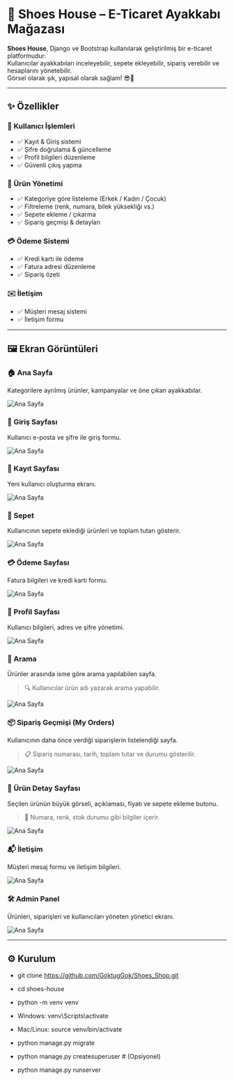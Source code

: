 # 👟 Shoes House – E-Ticaret Ayakkabı Mağazası

**Shoes House**, Django ve Bootstrap kullanılarak geliştirilmiş bir e-ticaret platformudur.  
Kullanıcılar ayakkabıları inceleyebilir, sepete ekleyebilir, sipariş verebilir ve hesaplarını yönetebilir.  
Görsel olarak şık, yapısal olarak sağlam! 😎💼

---

## ✨ Özellikler

### 👤 Kullanıcı İşlemleri
- ✅ Kayıt & Giriş sistemi
- ✅ Şifre doğrulama & güncelleme
- ✅ Profil bilgileri düzenleme
- ✅ Güvenli çıkış yapma

### 👟 Ürün Yönetimi
- ✅ Kategoriye göre listeleme (Erkek / Kadın / Çocuk)
- ✅ Filtreleme (renk, numara, bilek yüksekliği vs.)
- ✅ Sepete ekleme / çıkarma
- ✅ Sipariş geçmişi & detayları

### 💳 Ödeme Sistemi
- ✅ Kredi kartı ile ödeme
- ✅ Fatura adresi düzenleme
- ✅ Sipariş özeti

### ✉️ İletişim
- ✅ Müşteri mesaj sistemi
- ✅ İletişim formu

---

## 🖼️ Ekran Görüntüleri

### 🏠 Ana Sayfa  
Kategorilere ayrılmış ürünler, kampanyalar ve öne çıkan ayakkabılar.

![Ana Sayfa](screenshots/home.png)

### 🔐 Giriş Sayfası  
Kullanıcı e-posta ve şifre ile giriş formu.

![Ana Sayfa](screenshots/home.png)

### 📝 Kayıt Sayfası  
Yeni kullanıcı oluşturma ekranı.

![Ana Sayfa](screenshots/home.png)

### 🛒 Sepet  
Kullanıcının sepete eklediği ürünleri ve toplam tutarı gösterir.

![Ana Sayfa](screenshots/home.png)

### 💳 Ödeme Sayfası  
Fatura bilgileri ve kredi kartı formu.

![Ana Sayfa](screenshots/home.png)

### 👤 Profil Sayfası  
Kullanıcı bilgileri, adres ve şifre yönetimi.

![Ana Sayfa](screenshots/home.png)

### 🔎 Arama  
Ürünler arasında isme göre arama yapılabilen sayfa.  
> 🔍 Kullanıcılar ürün adı yazarak arama yapabilir.

![Ana Sayfa](screenshots/home.png)

### 📦 Sipariş Geçmişi (My Orders)  
Kullanıcının daha önce verdiği siparişlerin listelendiği sayfa.  
> 📋 Sipariş numarası, tarih, toplam tutar ve durumu gösterilir.

![Ana Sayfa](screenshots/home.png)

### 👟 Ürün Detay Sayfası  
Seçilen ürünün büyük görseli, açıklaması, fiyatı ve sepete ekleme butonu.  
> 🧾 Numara, renk, stok durumu gibi bilgiler içerir.

![Ana Sayfa](screenshots/home.png)

### 📬 İletişim  
Müşteri mesaj formu ve iletişim bilgileri.

![Ana Sayfa](screenshots/home.png)

### 🛠️ Admin Panel  
Ürünleri, siparişleri ve kullanıcıları yöneten yönetici ekranı.

![Ana Sayfa](screenshots/home.png)


---

## ⚙️ Kurulum

- git clone https://github.com/GoktugGok/Shoes_Shop.git

- cd shoes-house

- python -m venv venv

- Windows: venv\Scripts\activate

- Mac/Linux: source venv/bin/activate


- python manage.py migrate

- python manage.py createsuperuser  # (Opsiyonel)

- python manage.py runserver



